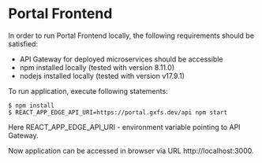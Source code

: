 # Portal Frontend
In order to run Portal Frontend locally, the following requirements should be satisfied:
  - API Gateway for deployed microservices should be accessible
  - npm installed locally (tested with version 8.11.0)
  - nodejs installed locally (tested with version v17.9.1)

To run application, execute following statements:

~~~~
$ npm install
$ REACT_APP_EDGE_API_URI=https://portal.gxfs.dev/api npm start
~~~~

Here REACT_APP_EDGE_API_URI - environment variable pointing to API Gateway.

Now application can be accessed in browser via URL http://localhost:3000.


